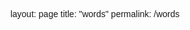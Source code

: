 layout: page
title: "words"
permalink: /words
<!DOCTYPE html>
<html>
<head>
    <title>Search Links - Groups</title>
    <style>
        body {
            display: flex;
            flex-direction: column;
            align-items: center;
            text-align: center;
            font-family: Arial, sans-serif;
        }
        h1 {
            margin-bottom: 20px;
        }
        h2 {
            margin-top: 40px;
        }
        ul {
            padding: 0;
        }
        li {
            margin-bottom: 10px;
            font-size: 18px;
            list-style-type: none;
        }
        a {
            color: #007bff;
            text-decoration: none;
        }
    </style>
</head>
<body>

<div id="content"></div>

<script>
    function createGroup(groupNumber, words) {
        var content = document.getElementById('content');
        var groupDiv = document.createElement('div');
        groupDiv.innerHTML = '<h2>------------------------------------ Group ' + groupNumber + ' ------------------------------------</h2><ul>';
        
        for (var i = 0; i < words.length; i++) {
            var word = words[i];
            var googleSearchLink = 'https://www.google.com/search?q=' + word;
            var someLink = 'https://mnemonicdictionary.com/?word=' + word;
            groupDiv.innerHTML += '<li><a href="' + googleSearchLink + '">' + word + '</a> &nbsp; <a href="' + someLink + '">' + word + '</a></li>';
        }
        
        groupDiv.innerHTML += '</ul>';
        content.appendChild(groupDiv);
    }

    // Define the list of groups and their corresponding words
    var groups = [
        [
            "abound", "amorphous", "austere", "belie", "capricious", "cerebral", "congenial", "conspicuous", "cursory", "daunting",
            "deify", "didactic", "disseminate", "feasible", "flout", "homogeneous", "humdrum", "insipid", "loquacious", "misanthropic",
            "misnomer", "negligent", "obsequious", "placate", "proclivity", "puerile", "quixotic", "spendthrift", "taciturn", "wary"
        ],
        [
            "adulterate", "advocate", "aggrandize", "alacrity", "ambivalent", "ameliorate", "amenable", "anachronistic", "audacious", "avaricious",
            "banal", "benign", "brazen", "calumny", "candid", "castigate", "caustic", "construe", "contrite", "convoluted",
            "covet", "craven", "decorum", "deft", "demur", "derivative", "desiccate", "diatribe", "incredulous", "ingenuous"
        ],
        [
            "abate", "abjure", "anomalous", "antipathy", "arcane", "arduous", "artless", "ascetic", "assuage", "betray",
            "bucolic", "burgeon", "cacophonous", "canonize", "censure", "chicanery", "coalesce", "cogent", "compelling", "contend",
            "copious", "cosmopolitan", "deference", "desultory", "diffident", "dilatory", "equivocate", "polarize", "prodigal", "verbose"
        ],
        [
            "abstain", "approbation", "cherish", "corroborate", "disparate", "emulate", "enervate", "ephemeral", "fervid", "garrulous",
            "incendiary", "inimical", "intimate", "invigorate", "mitigate", "obsolete", "opaque", "paradigmatic", "pedantic", "placid",
            "polemical", "precipitate", "profundity", "prophetic", "prudent", "punctilious", "recondite", "scrupulous", "tranquil", "vacillate"
        ],
        [
            "aloof", "clangor", "conventional", "debunk", "diminutive", "discernible", "enigmatic", "estranged", "extravagant", "fanciful",
            "frivolous", "heterogeneous", "imperious", "impertinent", "invasive", "irresolute", "laudable", "lax", "marginalize", "panache",
            "plodding", "prosaic", "remedial", "restive", "sporadic", "stigmatize", "undermine", "utterly", "weary", "zealous"
        ],


        // 6
        [
            "admonish", "aesthetic", "affectation", "alleviate", "analogous", "bolster", "chauvinistic", "connoisseur", "dissemble",
            "dogged", "dupe", "empirical", "engender", "entitled", "pertinacious", "presumptuous", "probity", "proliferate",
            "specious", "spurious", "subjective", "subvert", "timorous", "tortuous", "tractable", "transient", "ubiquitous",
            "underscore", "venal", "venerate"
        ],
        [
            "appease", "arbitrary", "archaic", "clamorous", "dearth", "explicable", "hyperbole", "immutable", "indefatigable",
            "indolent", "insular", "intransigent", "intrepid", "irreverent", "loathe", "malign", "malleable", "neophyte",
            "plastic", "platitude", "prescient", "pristine", "reproach", "robust", "salubrious", "sanction", "sedulous",
            "soporific", "stern", "tendentious"
        ],
        [
            "accentuate", "conjectural", "convivial", "decadent", "egregious", "evanescent", "flamboyant", "forestall", "gainsay",
            "galvanize", "indiscriminate", "innocuous", "momentary", "mundane", "nettlesome", "nullify", "obviate", "omnipresent",
            "oust", "palpable", "perfidy", "profuse", "pugnacious", "sagacious", "sanguine", "scant", "skullduggery", "trivial",
            "utilitarian", "vapid"
        ],
        [
            "boorish", "brook", "circumspect", "comity", "commensurate", "cordial", "deleterious", "dichotomy", "edify", "elicit",
            "erudite", "fecund", "feeble", "felicitous", "forbear", "haphazard", "hodgepodge", "impede", "impetuous", "irascible",
            "mercenary", "meticulous", "mordant", "outstrip", "precarious", "quirky", "repudiate", "tact", "trifling", "turbulent"
        ],
        [
            "acumen", "antithesis", "ascribe", "befuddled", "eschew", "esoteric", "evasive", "exculpate", "expedite", "fastidious",
            "feign", "furtive", "hamper", "indispensable", "lament", "myopic", "nonchalant", "partial", "pensive", "portend",
            "provincial", "rudimentary", "salutary", "sever", "slight", "somnolent", "stoic", "supersede", "tout", "wane"
        ],


        // 11
        [
            "abhor", "boisterous", "chivalrous", "churlish", "clandestine", "complacent", "cumbersome", "debilitating", "deliberate",
            "droll", "eccentric", "fractious", "limpid", "mawkish", "obeisance", "ostentatious", "panacea", "perfunctory", "perilous",
            "pervasive", "preclude", "predilection", "rapacious", "relish", "satirical", "sham", "skirt", "sluggish", "spartan", "truculent"
        ],
        [
            "acrimonious", "belligerent", "beneficent", "canny", "cavalier", "distressed", "dwindling", "eclipse", "encyclopedic",
            "exacerbate", "exasperated", "fungible", "hackneyed", "incongruous", "interchangeable", "laconic", "lucrative",
            "magisterial", "onerous", "opprobrium", "parsimonious", "peripheral", "provocative", "renounce", "tempestuous",
            "tenable", "transgression", "urbane", "verisimilitude", "vitiate"
        ],
        [
            "affinity", "altruistic", "baroque", "byzantine", "compromise", "conciliatory", "countenance", "covert", "credible",
            "diffuse", "documentary", "exhaustive", "exhilarating", "extraneous", "fervor", "futile", "illusory", "invidious",
            "lethargic", "metaphorical", "mimic", "numinous", "obscure", "overt", "pellucid", "perpetuate", "rational",
            "scathing", "subtle", "superficial"
        ],
        [
            "acquiesce", "adroit", "amend", "animus", "apologist", "astringent", "collaborate", "competent", "correlate",
            "deride", "dictate", "discreet", "divorced", "elitist", "exacting", "flummoxed", "fruitful", "inborn", "polymath",
            "reticent", "stringent", "subservient", "surreptitious", "tantalizing", "tantamount", "torpor", "trenchant", "umbrage",
            "versatile", "wayward"
        ],
        [
            "alienate", "apathy", "apropos", "apt", "cloak", "consensus", "distort", "divergent", "elated", "enchant",
            "entrenched", "exotic", "exploitative", "foreseeable", "forsake", "gratify", "heed", "judicious", "lucid",
            "pertinent", "propriety", "scintillating", "sensational", "sophisticated", "strife", "understated", "unscrupulous",
            "veracity", "virulent", "volatile"
        ],

        // 16
        [
            "antedate", "banish", "bridle", "comply", "crestfallen", "curtail", "elucidate", "evade", "feckless", "fester",
            "iconoclastic", "immure", "improvise", "inhibit", "inscrutable", "lionize", "monotonous", "peculiar", "premeditate",
            "profligate", "reconcile", "refine", "relinquish", "ruminate", "skittish", "superfluous", "synoptic", "thorough",
            "visionary", "vociferous"
        ],
        [
            "acclaim", "ascertain", "assertive", "bogus", "cataclysmic", "circumscribe", "complementary", "contentious",
            "disingenuous", "divulge", "dogmatic", "fallacious", "foolhardy", "hinder", "impair", "impugn", "incessant",
            "inclined", "inveterate", "miserly", "patent", "petulant", "pithy", "pliant", "sanctimonious", "sound", "tarnish",
            "tepid", "upbraid", "vexation"
        ],
        [
            "abet", "accessible", "acquisitive", "amalgamate", "attenuate", "augment", "aversion", "blithe", "contempt",
            "dawdle", "deflect", "discount", "dissident", "efficacious", "equitable", "erratic", "industrious", "inform",
            "irksome", "manacle", "modest", "noxious", "pernicious", "predicament", "proficient", "prolix", "scorn",
            "subordinate", "unseemly", "veritable"
        ],
        [
            "acolyte", "anoint", "base", "coercion", "coin", "cunning", "discomfit", "dissent", "distill", "dubious",
            "ebullient", "facetious", "fallible", "florid", "gawky", "inveigle", "jettison", "mendacity", "munificent",
            "naive", "noble", "parochial", "pedestrian", "prevaricate", "prime", "radical", "recrudescent", "temporal",
            "transitory", "viable"
        ],
        [
            "abreast", "confound", "digression", "discrepancy", "duplicitous", "expedient", "fabricate", "glum", "harbinger",
            "intrinsic", "largesse", "libertine", "malfeasance", "manifest", "minute", "modish", "nascent", "perennial", "pious",
            "providential", "prowess", "schism", "slander", "stalwart", "supplicate", "terse", "tirade", "universal", "vanquish", "woeful"
        ],

        // 21
        [
            "abject", "amicable", "animosity", "aver", "barrage", "cathartic", "decipher", "delusion", "dispense", "eloquent",
            "enthrall", "eradicate", "fledgling", "fortitude", "fortuitous", "goad", "imminent", "incontrovertible", "itinerant",
            "magnanimous", "meritorious", "mutiny", "paradoxical", "perseverance", "render", "repertoire", "resilient", "resolute",
            "supple", "valor"
        ],
        [
            "arresting", "chastise", "cumbersome", "economy", "elementary", "embellish", "euphoric", "exonerate", "extrapolate",
            "falter", "fervent", "foment", "gaffe", "heterodox", "histrionic", "implicit", "inviolate", "liability", "obstinate",
            "painstaking", "phlegmatic", "prodigious", "propensity", "qualm", "renege", "stinting", "temper", "tentative", 
            "unprecedented", "vivacious"
        ],
        [
            "allusive", "astute", "commence", "convalescent", "curb", "decry", "duress", "evoke", "fawn", "fret", "glib", 
            "headstrong", "intermittent", "ire", "languid", "lull", "mettlesome", "mollify", "neutralize", "nonplussed", 
            "precipitous", "pretentious", "profound", "propagate", "recourse", "refute", "regress", "repercussion", 
            "replenish", "vigilant"
        ],
        [
            "assail", "benevolent", "berate", "buoyant", "buttress", "condone", "contravene", "denounce", "despotic", 
            "deviate", "disinterested", "escalate", "exorcise", "finicky", "foil", "intertwined", "inundate", "ironclad", 
            "jeopardize", "mercurial", "oblivious", "perpetrate", "plaintive", "poignant", "quiescent", "reiterate", 
            "subside", "subsume", "surmount", "tangential"
        ],
        [
            "adept", "adverse", "appropriate", "archetype", "articulate", "auspicious", "bereft", "captious", "conclusive",
            "conspire", "delineate", "disentangle", "exhort", "frailty", "grievance", "harangue", "ploy", "poise", "pomposity",
            "proxy", "relent", "rhetoric", "rigor", "sparse", "steadfast", "suspect", "tedious", "vitality", "whimsical", "yield"
        ],

        // 26
        [
            "apprehension", "ardent", "axiomatic", "cease", "conducive", "corporeal", "doctrinaire", "eclectic", "equanimity",
            "exorbitant", "fickle", "figurative", "flustered", "gullible", "idiosyncratic", "incidental", "ingrained", "insolent",
            "lampoon", "lavish", "lugubrious", "macabre", "morose", "officious", "ramification", "serene", "supplant", "tacit",
            "transcend", "treatise"
        ],
        [
            "antagonize", "barren", "bombastic", "cajole", "chary", "curmudgeon", "dirge", "estimable", "euphemism",
            "excoriate", "exigent", "haughty", "heady", "imperturbable", "implacable", "lambaste", "miscreant",
            "peccadillo", "philistine", "relegate", "repugnant", "sentimental", "squander", "swindle", "tangible",
            "turpitude", "unalloyed", "undercut", "wheedle", "xenophobic"
        ],
        [
            "abeyance", "abstract", "affront", "agitate", "august", "burnish", "coy", "deprecate", "disdain",
            "disperse", "distend", "endemic", "enmity", "gauche", "hysterical", "impudent", "inchoate", "penchant",
            "quandary", "quarantine", "quash", "quibble", "ravage", "recant", "redoubtable", "retiring", "shrill",
            "sophistry", "substantiate", "wily"
        ],
        [
            "abscond", "apogee", "aspersion", "bawdy", "chagrin", "collude", "commiserate", "conflagration",
            "contretemps", "conviction", "croon", "depose", "detente", "dowdy", "echelon", "ennui", "expatiate",
            "fraught", "fulcrum", "imbroglio", "jocund", "languish", "nadir", "nimble", "ominous", "outlandish",
            "propitious", "prurient", "sadistic", "zenith"
        ],
        [
            "aberrant", "abide", "bravado", "callow", "capitulate", "cogitate", "deportment", "extemporize",
            "factious", "fallow", "feint", "flagrant", "gratuitous", "grovel", "indecorous", "intrigue", "nominal",
            "obdurate", "obstreperous", "odious", "plucky", "precocious", "remuneration", "slovenly", "soliloquy",
            "spurn", "stolid", "temerity", "tenuous", "verve"
        ],

        // 31
        [
            "abrogate", "aghast", "apprise", "beguile", "boon", "callous", "coddle", "crescendo",
            "extenuating", "frenetic", "fringe", "hapless", "immaculate", "obfuscate", "ossify", "pastiche",
            "perspicacious", "ponderous", "recluse", "retaliate", "rhapsody", "serendipitous", "shirk", "sinecure",
            "sinuous", "sordid", "stanch", "surfeit", "ulterior", "voluble"
        ],
        [
            "abstruse", "auxiliary", "caricature", "depravity", "dilettante", "effrontery", "encroach", "endow",
            "entreat", "gregarious", "indictment", "indignant", "ineluctable", "inquisitive", "latitude", "levity",
            "malevolent", "mediate", "occlude", "pacify", "paragon", "patronize", "penurious", "piquant", "rampant",
            "remote", "reprobate", "turbid", "turgid", "vacuous"
        ]
    ];

    // Loop through the groups and create the content
    for (var i = 0; i < groups.length; i++) {
        var groupNumber = i + 1;
        var words = groups[i];
        createGroup(groupNumber, words);
    }
</script>

</body>
</html>
